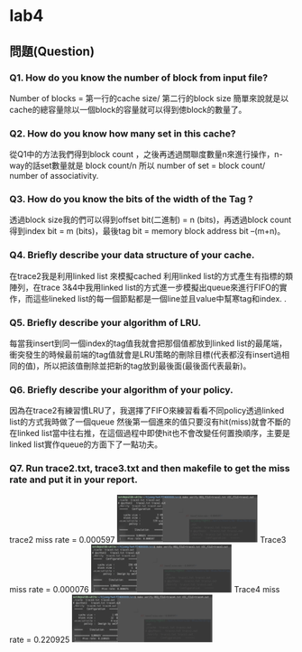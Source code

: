 # lab4
## 問題(Question)
### Q1. How do you know the number of block from input file?
Number of blocks = 第一行的cache size/ 第二行的block size
簡單來說就是以cache的總容量除以一個block的容量就可以得到傯block的數量了。
### Q2. How do you know how many set in this cache?
從Q1中的方法我們得到block count ，之後再透過關聯度數量n來進行操作，n-way的話set數量就是 block count/n
所以 number of set = block count/ number of associativity.
### Q3. How do you know the bits of the width of the Tag ?
透過block size我的們可以得到offset bit(二進制) = n (bits)，再透過block count 得到index bit = m (bits)，最後tag bit = memory block address bit –(m+n)。
### Q4. Briefly describe your data structure of your cache.
在trace2我是利用linked list 來模擬cached 利用linked list的方式產生有指標的類陣列，在trace 3&4中我用linked list的方式進一步模擬出queue來進行FIFO的實作，而這些lineked list的每一個節點都是一個line並且value中幫寒tag和index. .
### Q5. Briefly describe your algorithm of LRU.
每當我insert到同一個index的tag值我就會把那個值都放到linked list的最尾端，衝突發生的時候最前端的tag值就會是LRU策略的刪除目標(代表都沒有insert過相同的值)，所以把該值刪除並把新的tag放到最後面(最後面代表最新)。
### Q6. Briefly describe your algorithm of your policy.
因為在trace2有練習慣LRU了，我選擇了FIFO來練習看看不同policy透過linked list的方式我時做了一個queue 然後第一個進來的值只要沒有hit(miss)就會不斷的在linked list當中往右推，在這個過程中即使hit也不會改變任何置換順序，主要是linked list實作queue的方面下了一點功夫。
### Q7. Run trace2.txt, trace3.txt and then makefile to get the miss rate and put it in your report.
trace2 miss rate = 0.000597
<img src="../../image/image_hw4_figure1.png" alt="Editor" width="250">
Trace3 miss rate = 0.000076
<img src="../../image/image_hw4_figure2.png" alt="Editor" width="250">
Trace4 miss rate = 0.220925
<img src="../../image/image_hw4_figure3.png" alt="Editor" width="250">
